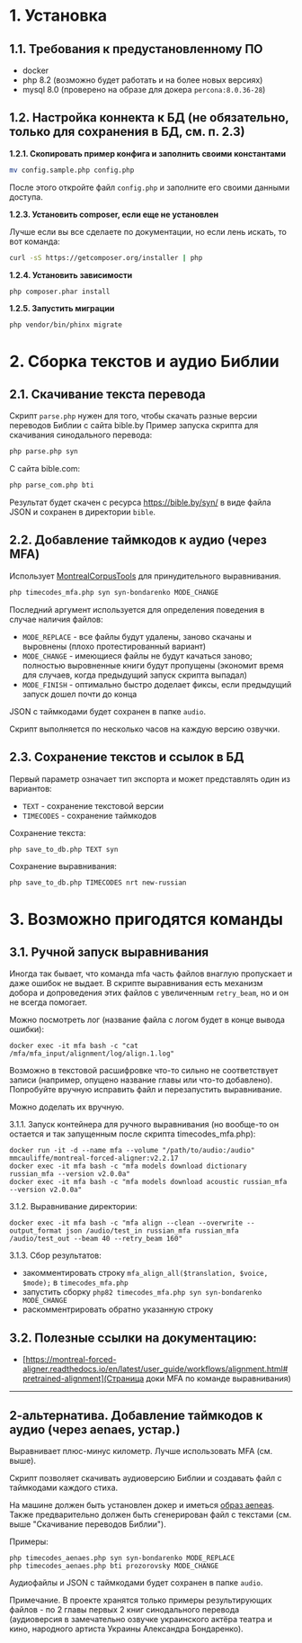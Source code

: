 # 1. Установка

## 1.1. Требования к предустановленному ПО

- docker
- php 8.2 (возможно будет работать и на более новых версиях)
- mysql 8.0 (проверено на образе для докера `percona:8.0.36-28`)

## 1.2. Настройка коннекта к БД (не обязательно, только для сохранения в БД, см. п. 2.3)

**1.2.1. Скопировать пример конфига и заполнить своими константами**
```sh
mv config.sample.php config.php
```
После этого откройте файл `config.php` и заполните его своими данными доступа.

**1.2.3. Установить composer, если еще не установлен**

Лучше если вы все сделаете по документации, но если лень искать, то вот команда:
```sh
curl -sS https://getcomposer.org/installer | php
```

**1.2.4. Установить зависимости**
```sh
php composer.phar install
```

**1.2.5. Запустить миграции**
```sh
php vendor/bin/phinx migrate
```

# 2. Сборка текстов и аудио Библии

## 2.1. Скачивание текста перевода

Скрипт `parse.php` нужен для того, чтобы скачать разные версии переводов Библии с сайта bible.by
Пример запуска скрипта для скачивания синодального перевода:
```sh
php parse.php syn
```

С сайта bible.com:
```sh
php parse_com.php bti
```

Результат будет скачен с ресурса https://bible.by/syn/ в виде файла JSON и сохранен в директории `bible`.

## 2.2. Добавление таймкодов к аудио (через MFA)

Использует [MontrealCorpusTools](https://github.com/MontrealCorpusTools/) для принудительного выравнивания. 

```sh
php timecodes_mfa.php syn syn-bondarenko MODE_CHANGE
```

Последний аргумент используется для определения поведения в случае наличия файлов:
- `MODE_REPLACE` - все файлы будут удалены, заново скачаны и выровнены (плохо протестированный вариант)
- `MODE_CHANGE` - имеющиеся файлы не будут качаться заново; полностью выровненные книги будут пропущены (экономит время для случаев, когда предыдущий запуск скрипта выпадал)
- `MODE_FINISH` - оптимально быстро доделает фиксы, если предыдущий запуск дошел почти до конца

JSON с таймкодами будет сохранен в папке `audio`.

Скрипт выполняется по несколько часов на каждую версию озвучки.

## 2.3. Сохранение текстов и ссылок в БД

Первый параметр означает тип экспорта и может представлять один из вариантов:
- `TEXT` - сохранение текстовой версии
- `TIMECODES` - сохранение таймкодов

Сохранение текста:
```sh
php save_to_db.php TEXT syn
```

Сохранение выравнивания:
```sh
php save_to_db.php TIMECODES nrt new-russian
```

# 3. Возможно пригодятся команды

## 3.1. Ручной запуск выравнивания

Иногда так бывает, что команда mfa часть файлов внаглую пропускает и даже ошибок не выдает. 
В скрипте выравнивания есть механизм добора и допроведения этих файлов с увеличенным `retry_beam`, но и он не всегда помогает.

Можно посмотреть лог (название файла с логом будет в конце вывода ошибки):
```
docker exec -it mfa bash -c "cat /mfa/mfa_input/alignment/log/align.1.log"
```

Возможно в текстовой расшифровке что-то сильно не соответствует записи (например, опущено название главы или что-то добавлено). Попробуйте вручную исправить файл и перезапустить выравнивание. 

Можно доделать их вручную. 

3.1.1. Запуск контейнера для ручного выравнивания (но вообще-то он остается и так запущенным после скрипта timecodes_mfa.php):
```
docker run -it -d --name mfa --volume "/path/to/audio:/audio" mmcauliffe/montreal-forced-aligner:v2.2.17
docker exec -it mfa bash -c "mfa models download dictionary russian_mfa --version v2.0.0a"
docker exec -it mfa bash -c "mfa models download acoustic russian_mfa --version v2.0.0a"
```

3.1.2. Выравнивание директории:
```
docker exec -it mfa bash -c "mfa align --clean --overwrite --output_format json /audio/test_in russian_mfa russian_mfa /audio/test_out --beam 40 --retry_beam 160"
```

3.1.3. Сбор результатов:
- закомментировать строку `mfa_align_all($translation, $voice, $mode);` в `timecodes_mfa.php`
- запустить сборку `php82 timecodes_mfa.php syn syn-bondarenko MODE_CHANGE`
- раскомментрировать обратно указанную строку

## 3.2. Полезные ссылки на документацию:
- [https://montreal-forced-aligner.readthedocs.io/en/latest/user_guide/workflows/alignment.html#pretrained-alignment](Страница доки MFA по команде выравнивания)

-------------------------------------------------------------

## 2-aльтернатива. Добавление таймкодов к аудио (через aenaes, устар.)

Выравнивает плюс-минус километр. Лучше использовать MFA (см. выше).

Скрипт позволяет скачивать аудиоверсию Библии и создавать файл с таймкодами каждого стиха. 

На машине должен быть установлен докер и иметься [образ aeneas](https://github.com/MariaPaypoint/aeneas-docker).
Также предварительно должен быть сгенерирован файл с текстами (см. выше "Скачивание переводов Библии").

Примеры:
```
php timecodes_aenaes.php syn syn-bondarenko MODE_REPLACE
php timecodes_aenaes.php bti prozorovsky MODE_CHANGE
```
Аудиофайлы и JSON с таймкодами будет сохранен в папке `audio`.

Примечание. В проекте хранятся только примеры результирующих файлов - по 2 главы первых 2 книг синодального перевода (аудиоверсия в замечательно озвучке украинского актёра театра и кино, народного артиста Украины Александра Бондаренко).
